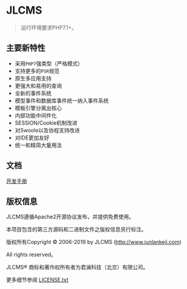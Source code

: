 JLCMS
===============

> 运行环境要求PHP7.1+。

## 主要新特性

* 采用`PHP7`强类型（严格模式）
* 支持更多的`PSR`规范
* 原生多应用支持
* 更强大和易用的查询
* 全新的事件系统
* 模型事件和数据库事件统一纳入事件系统
* 模板引擎分离出核心
* 内部功能中间件化
* SESSION/Cookie机制改进
* 对Swoole以及协程支持改进
* 对IDE更加友好
* 统一和精简大量用法

## 文档

[开发手册](http://www.junlankeji.com)

## 版权信息

JLCMS遵循Apache2开源协议发布，并提供免费使用。

本项目包含的第三方源码和二进制文件之版权信息另行标注。

版权所有Copyright © 2006-2019 by JLCMS (http://www.junlankeji.com)

All rights reserved。

JLCMS® 商标和著作权所有者为君澜科技（北京）有限公司。

更多细节参阅 [LICENSE.txt](LICENSE.txt)
